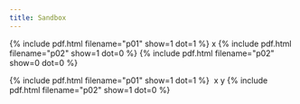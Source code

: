 ```yaml
---
title: Sandbox
---
```


{% include pdf.html filename="p01" show=1 dot=1 %} x {% include pdf.html filename="p02" show=1 dot=0 %} {% include pdf.html filename="p02" show=0 dot=0 %}

{% include pdf.html filename="p01" show=1 dot=1 %}&nbsp;
x
y
{% include pdf.html filename="p02" show=1 dot=0 %}
